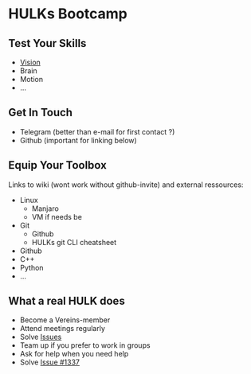 # HULKs Bootcamp

## Test Your Skills

 - [Vision](vision.md)
 - Brain
 - Motion
 - ...
 
## Get In Touch

 - Telegram (better than e-mail for first contact ?)
 - Github (important for linking below)
 
 <script>
    window.intergramId = "402774621";
    window.intergramCustomizations = {
        titleClosed: 'Chat with HULKs',
        titleOpen: 'HULKs Bootcamp Group',
        introMessage: 'Welcome to the HULKs Bootcamp Telegram Group Chat. Please be extra excellent and patient. If you have a specific question it is best to ask right away, instead of asking if you can ask a question. It might take a bit of time until someone is available to answer.',
        autoResponse: 'If you are not getting a reply and cannot wait any longer, please leave your Telegram username here in chat, so we can reach you later.',
        autoNoResponse: 'Noone has answered yet. Please remember to leave your Telegram username here in chat, before you leave.',
        mainColor: "#2eac66",
        alwaysUseFloatingButton: false // Use the mobile floating button also on large screens
    };
 </script>
 <script id="intergram" type="text/javascript" src="https://www.intergram.xyz/js/widget.js"></script>
 
## Equip Your Toolbox

Links to wiki (wont work without github-invite) and external ressources:

 - Linux
    - Manjaro
    - VM if needs be
 - Git
    - Github
    - HULKs git CLI cheatsheet
 - Github
 - C++
 - Python
 - ...
 
## What a real HULK does

 - Become a Vereins-member
 - Attend meetings regularly
 - Solve [Issues](https://github.com/HULKs/nao/issues?q=is%3Aissue+is%3Aopen+label%3A%22recruit+task%22)
 - Team up if you prefer to work in groups
 - Ask for help when you need help
 - Solve [Issue #1337](https://github.com/HULKs/nao/issues/1337)
